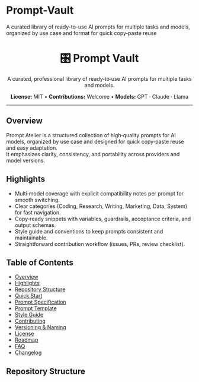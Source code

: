 # Prompt-Vault
A curated library of ready-to-use AI prompts for multiple tasks and models, organized by use case and format for quick copy‑paste reuse

<div align="center">

  <h1>🎛️ Prompt Vault</h1>
  <p>A curated, professional library of ready‑to‑use AI prompts for multiple tasks and models.</p>
  <p><b>License:</b> MIT • <b>Contributions:</b> Welcome • <b>Models:</b> GPT · Claude · Llama</p>

</div>

---

## Overview
Prompt Atelier is a structured collection of high‑quality prompts for AI models, organized by use case and designed for quick copy‑paste reuse and easy adaptation.  
It emphasizes clarity, consistency, and portability across providers and model versions.

## Highlights
- Multi‑model coverage with explicit compatibility notes per prompt for smooth switching.  
- Clear categories (Coding, Research, Writing, Marketing, Data, System) for fast navigation.  
- Copy‑ready snippets with variables, guardrails, acceptance criteria, and output schemas.  
- Style guide and conventions to keep prompts consistent and maintainable.  
- Straightforward contribution workflow (issues, PRs, review checklist).

## Table of Contents
- [Overview](#overview)  
- [Highlights](#highlights)  
- [Repository Structure](#repository-structure)  
- [Quick Start](#quick-start)  
- [Prompt Specification](#prompt-specification)  
- [Prompt Template](#prompt-template)  
- [Style Guide](#style-guide)  
- [Contributing](#contributing)  
- [Versioning & Naming](#versioning--naming)  
- [License](#license)  
- [Roadmap](#roadmap)  
- [FAQ](#faq)  
- [Changelog](#changelog)

## Repository Structure

